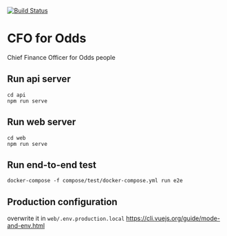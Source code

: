 [![Build Status](https://travis-ci.com/poorprogrammer/cfo.svg?branch=master)](https://travis-ci.com/poorprogrammer/cfo)
# CFO for Odds

Chief Finance Officer for Odds people

## Run api server

```
cd api
npm run serve
```

## Run web server

```
cd web
npm run serve
```

## Run end-to-end test

```
docker-compose -f compose/test/docker-compose.yml run e2e
```

## Production configuration 

overwrite it in `web/.env.production.local` 
<https://cli.vuejs.org/guide/mode-and-env.html>